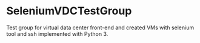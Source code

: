 # SeleniumVDCTestGroup
Test group for virtual data center front-end and created VMs with selenium tool and ssh implemented with Python 3.

